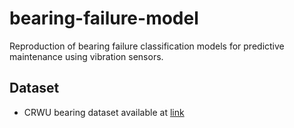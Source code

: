 # bearing-failure-model

Reproduction of bearing failure classification models for predictive maintenance using vibration sensors.

## Dataset

* CRWU bearing dataset available at [link](https://engineering.case.edu/bearingdatacenter/welcome)